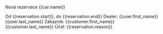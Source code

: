 Nová rezervace {{car.name}}

Od {{reservation.start}}, do {{reservation.end}}
Dealer: {{user.first_name}} {{user.last_name}}
Zákazník: {{customer.first_name}} {{customer.last_name}}
Účel: {{reservation.reason}}
